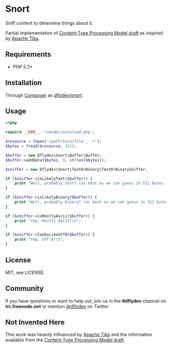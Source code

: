 Snort
=====

Sniff content to determine things about it.

Partial implementation of [Content-Type Processing Model draft][1] as inspired
by [Apache Tika][4].


Requirements
------------

 * PHP 5.3+


Installation
------------

Through [Composer][2] as [dflydev/snort][3].


Usage
-----

```php
<?php

require __DIR__.'/vendor/autoload.php';

$resource = fopen('/path/to/a/file', 'r');
$bytes = fread($resource, 512);

$buffer = new Dflydev\Snort\Buffer\Buffer;
$buffer->addData($bytes, 0, strlen($bytes));

$sniffer = new Dflydev\Snort\TextOrBinary\TextOrBinarySniffer;

if ($sniffer->isLikelyText($buffer)) {
	print "Well, probably text? (as best as we can guess in 512 bytes...)\n";
}

if ($sniffer->isLikelyBinary($buffer)) {
	print "Well, probably binary? (as best as we can guess in 512 bytes...)\n";
}

if ($sniffer->isMostlyAscii($buffer)) {
    print "Yup, Mostly ASCII!\n";
}

if ($sniffer->looksLikeUtf8($buffer)) {
    print "Yup, UTF-8!\n";
}
```


License
-------

MIT, see LICENSE.


Community
---------

If you have questions or want to help out, join us in the **#dflydev** channel
on **irc.freenode.net** or mention [@dflydev][5] on Twitter.


Not Invented Here
-----------------

This work was heavily influenced by [Apache Tika][4] and the information
available from the [Content-Type Processing Model draft][1].


[1]: http://tools.ietf.org/html/draft-abarth-mime-sniff-01
[2]: http://getcomposer.org
[3]: https://packagist.org/packages/dflydev/snort
[4]: http://tika.apache.org
[5]: https://twitter.com/dflydev
